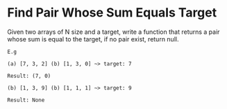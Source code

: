 #  Find Pair Whose Sum Equals Target

Given two arrays of N size and a target, write a function that
returns a pair whose sum is equal to the target, if no
pair exist, return null.

```
E.g

(a) [7, 3, 2] (b) [1, 3, 0] ~> target: 7

Result: (7, 0)

(b) [1, 3, 9] (b) [1, 1, 1] ~> target: 9

Result: None
```
